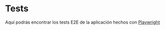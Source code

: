 # Tests

Aquí podrás encontrar los tests E2E de la aplicación hechos con [Playwright](https://playwright.dev/)

